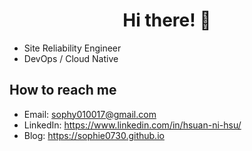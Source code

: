 <div align="center">
  <h1>Hi there! 👋</h1>
</div>

- Site Reliability Engineer
- DevOps / Cloud Native

## How to reach me
- Email: sophy010017@gmail.com
- LinkedIn: https://www.linkedin.com/in/hsuan-ni-hsu/
- Blog: https://sophie0730.github.io


